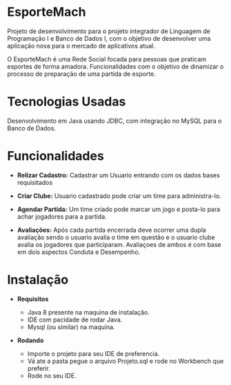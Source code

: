 # EsporteMach

Projeto de desenvolvimento para o projeto integrador de Linguagem de Programação I e Banco de Dados I, com o objetivo de desenvolver uma aplicação nova para o mercado de aplicativos atual.

O EsporteMach é uma Rede Social focada para pessoas que praticam esportes de forma amadora. Funcionalidades com o objetivo de dinamizar o processo de preparação de uma partida de esporte.

# Tecnologias Usadas 

Desenvolvimento em Java usando JDBC, com integração no MySQL para o Banco de Dados.

# Funcionalidades

* __Relizar Cadastro:__ Cadastrar um Usuario entrando com os dados bases requisitados 

* __Criar Clube:__ Usuario cadastrado pode criar um time para administra-lo.

* __Agendar Partida:__  Um time criado pode marcar um jogo e posta-lo para achar jogadores para a partida.

* __Avaliações:__ Após cada partida encerrada deve ocorrer uma dupla avaliação sendo o usuario avalia o time em questão e o usuario clube avalia os jogadores que participaram. Avaliaçoes de ambos é com base em dois aspectos Conduta e Desempenho.

# Instalação

* __Requisitos__
  * Java 8 presente na maquina de instalação.
  * IDE com pacidade de rodar Java.
  * Mysql (ou similar) na maquina.
 
* __Rodando__
  * Importe o projeto para seu IDE de preferencia.
  * Vá ate a pasta pegue o arquivo Projeto.sql e rode no Workbench que preferir.
  * Rode no seu IDE.
